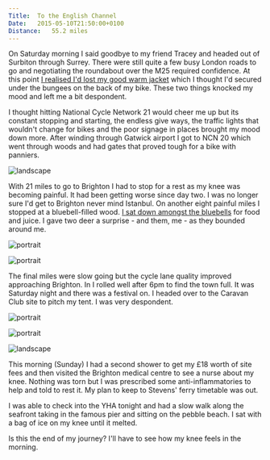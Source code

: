 ```yaml
---
Title:	To the English Channel
Date:	2015-05-10T21:50:00+0100
Distance:	55.2 miles
---
```


On Saturday morning I said goodbye to my friend Tracey and headed out of Surbiton through Surrey. There were still quite a few busy London roads to go and negotiating the roundabout over the M25 required confidence. At this point [I realised I'd lost my good warm jacket](https://twitter.com/RTWbike/status/597003522756980736) which I thought I'd secured under the bungees on the back of my bike. These two things knocked my mood and left me a bit despondent.

I thought hitting National Cycle Network 21 would cheer me up but its constant stopping and starting, the endless give ways, the traffic lights that wouldn't change for bikes and the poor signage in places brought my mood down more. After winding through Gatwick airport I got to NCN 20 which went through woods and had gates that proved tough for a bike with panniers.

![landscape](https://farm1.staticflickr.com/464/19264807179_eab88094b7_z_d.jpg "View from the road")

With 21 miles to go to Brighton I had to stop for a rest as my knee was becoming painful. It had been getting worse since day two. I was no longer sure I'd get to Brighton never mind Istanbul. On another eight painful miles I stopped at a bluebell-filled wood. [I sat down amongst the bluebells](https://twitter.com/RTWbike/status/597063923809067008) for food and juice. I gave two deer a surprise - and them, me - as they bounded around me.

![portrait](https://farm1.staticflickr.com/420/19264855799_1e30efffd5_z_d.jpg "Bluebell-filled wood")

![portrait](https://farm1.staticflickr.com/356/19263443640_319de902f5_z_d.jpg "Bluebells")

The final miles were slow going but the cycle lane quality improved approaching Brighton. In I rolled well after 6pm to find the town full. It was Saturday night and there was a festival on. I headed over to the Caravan Club site to pitch my tent. I was very despondent.

![portrait](https://farm1.staticflickr.com/514/19455293011_81ac17637a_z_d.jpg "At the English Channel having cycled from New Brighton to Brighton")

![portrait](https://farm4.staticflickr.com/3728/18828517304_d91c270c7a_z_d.jpg "Bike and the English Channel")

![landscape](https://farm4.staticflickr.com/3883/18830416843_4046d56c07_z_d.jpg "Brighton")

This morning (Sunday) I had a second shower to get my &pound;18 worth of site fees and then visited the Brighton medical centre to see a nurse about my knee. Nothing was torn but I was prescribed some anti-inflammatories to help and told to rest it. My plan to keep to Stevens' ferry timetable was out.

I was able to check into the YHA tonight and had a slow walk along the seafront taking in the famous pier and sitting on the pebble beach. I sat with a bag of ice on my knee until it melted.

Is this the end of my journey? I'll have to see how my knee feels in the morning.